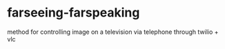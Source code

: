 # farseeing-farspeaking
method for controlling image on a television via telephone through twilio + vlc
